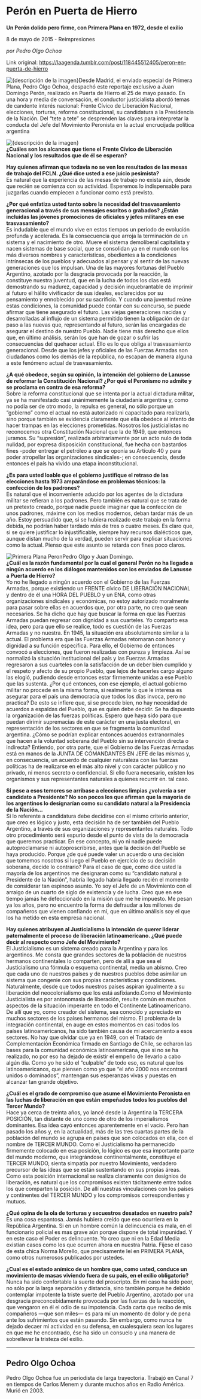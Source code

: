 # Perón en Puerta de Hierro

**Un Perón dolido pero firme, con Primera Plana en 1972, desde el exilio**

8 de mayo de 2015 - Reimpresiones

_por Pedro Olgo Ochoa_

Link original: https://laagenda.tumblr.com/post/118445512405/peron-en-puerta-de-hierro

![{descripción de la imagen}](https://64.media.tumblr.com/cedf39eff120bd9171b750af4a7b0401/tumblr_inline_pk0l6wcrTY1t6q87u_500.png)Desde Madrid, el enviado especial de Primera Plana, Pedro Olgo Ochoa, despachó este reportaje exclusivo a Juan Domingo Perón, realizado en Puerta de Hierro el 25 de mayo pasado. En una hora y media de conversación, el conductor justicialista abordó temas de candente interés nacional: Frente Cívico de Liberación Nacional, elecciones, torturas, reforma constitucional, su candidatura a la Presidencia de la Nación. Del “tete a tete” se desprenden las claves para interpretar la conducta del Jefe del Movimiento Peronista en la actual encrucijada política argentina


![{descripción de la imagen}](https://64.media.tumblr.com/dbb5a42a2b81b2a7de6412b2acedd698/tumblr_inline_pk0l6x0CEU1t6q87u_250.jpg)  
**¿Cuáles son los alcances que tiene el Frente Cívico de Liberación Nacional y los resultados que de él se esperan?**  
  
**Hay quienes afirman que todavía no se ven los resultados de las mesas de trabajo del FCLN. ¿Qué dice usted a ese juicio pesimista?**  
Es natural que la experiencia de las mesas de trabajo no exista aún, desde que recién se comienza con su actividad. Esperemos lo indispensable para juzgarlas cuando empiecen a funcionar como está previsto.


  
**¿Por qué enfatiza usted tanto sobre la necesidad del trasvasamiento generacional a través de sus mensajes escritos o grabados? ¿Están incluidas las jóvenes promociones de oficiales y jefes militares en ese trasvasamiento?**  
Es indudable que el mundo vive en estos tiempos un período de evolución profunda y acelerada. Es la consecuencia que arroja la terminación de un sistema y el nacimiento de otro. Muere el sistema demoliberal capitalista y nacen sistemas de base social, que se consolidan ya en el mundo con los más diversos nombres y características, obedientes a la condiciones intrínsecas de los pueblos y adecuados al pensar y al sentir de las nuevas generaciones que los impulsan. Una de las mayores fortunas del Pueblo Argentino, azotado por la desgracia provocada por la reacción, la constituye nuestra juventud, que en la lucha de todos los días está demostrando su madurez, capacidad y decisión inquebrantable de imprimir al futuro el hálito vivificador de sus ideales, esclarecidos por su pensamiento y ennoblecido por su sacrificio. Y cuando una juventud reúne estas condiciones, la comunidad puede contar con su concurso, se puede afirmar que tiene asegurado el futuro. Las viejas generaciones nacidas y desarrolladas al influjo de un sistema permitido tienen la obligación de dar paso a las nuevas que, representando al futuro, serán las encargadas de asegurar el destino de nuestro Pueblo. Nadie tiene más derecho que ellos que, en último análisis, serán los que han de gozar o sufrir las consecuencias del quehacer actual. Ello es lo que obliga al trasvasamiento generacional. Desde que los jefes y oficiales de las Fuerzas Armadas son ciudadanos como los demás de la república, no escapan de manera alguna a este fenómeno actual de trasvasamiento.


  
**¿A qué obedece, según su opinión, la intención del gobierno de Lanusse de reformar la Constitución Nacional? ¿Por qué el Peronismo no admite y se proclama en contra de esa reforma?**  
Sobre la reforma constitucional que se intenta por la actual dictadura militar, ya se ha manifestado casi unánimemente la ciudadanía argentina y, como no podía ser de otro modo, la repulsa es general, no sólo porque un “gobierno” como el actual no está autorizado ni capacitado para realizarla, sino porque también se evidencia claramente que ella obedece al intento de hacer trampas en las elecciones prometidas. Nosotros los justicialistas no reconocemos otra Constitución Nacional que la de 1949, que entonces juramos. Su “supresión”, realizada arbitrariamente por un acto nulo de toda nulidad, por expresa disposición constitucional, fue hecha con bastardos fines -poder entregar el petróleo a que se oponía su Artículo 40 y para poder atropellar las organizaciones sindicales-; en consecuencia, desde entonces el país ha vivido una etapa inconstitucional.


  
**¿Es para usted loable que el gobierno justifique el retraso de las elecciones hasta 1973 amparándose en problemas técnicos: la confección de los padrones?**  
Es natural que el inconveniente aducido por los agentes de la dictadura militar se refieran a los padrones. Pero también es natural que se trata de un pretexto creado, porque nadie puede imaginar que la confección de unos padrones, máxime con los medios modernos, deban tardar más de un año. Estoy persuadido que, si se hubiera realizado este trabajo en la forma debida, no podrían haber tardado más de tres o cuatro meses. Es claro que, si se quiere justificar lo injustificable, siempre hay recursos dialécticos que, aunque distan mucho de la verdad, pueden servir para explicar situaciones como la actual. Pienso que este asunto se retarda con fines poco claros.


![Primera Plana Peron](https://64.media.tumblr.com/cedf39eff120bd9171b750af4a7b0401/tumblr_inline_pk0l6wcrTY1t6q87u_500.png)Pedro Olgo y Juan Domingo.  
**¿Cuál es la razón fundamental por la cual el general Perón no ha llegado a ningún acuerdo en los diálogos mantenidos con los enviados de Lanusse a Puerta de Hierro?**  
Yo no he llegado a ningún acuerdo con el Gobierno de las Fuerzas Armadas, porque existiendo un FRENTE cívico DE LIBERACIÓN NACIONAL y dentro de él una HORA DEL PUEBLO y un ENA, como otras organizaciones sindicales y económicas, no estoy autorizado moralmente para pasar sobre ellas en acuerdos que, por otra parte, no creo que sean necesarios. Se ha dicho que hay que buscar la forma en que las Fuerzas Armadas puedan regresar con dignidad a sus cuarteles. Yo comparto esa idea, pero para que ello se realice, todo es cuestión de las Fuerzas Armadas y no nuestra. En 1945, la situación era absolutamente similar a la actual. El problema era que las Fuerzas Armadas retornaran con honor y dignidad a su función específica. Para ello, el Gobierno de entonces convocó a elecciones, que fueron realizadas con pureza y limpieza. Así se normalizó la situación institucional del país y las Fuerzas Armadas regresaron a sus cuarteles con la satisfacción de un deber bien cumplido y el respeto y afecto de su propio Pueblo, que lejos de hacerles cargo alguno las elogió, pudiendo desde entonces estar firmemente unidas a ese Pueblo que las sustenta. ¿Por qué entonces, con ese ejemplo, el actual gobierno militar no procede en la misma forma, si realmente lo que le interesa es asegurar para el país una democracia que todos los días invoca, pero no practica? De esto se infiere que, si se procede bien, no hay necesidad de acuerdos a espaldas del Pueblo, que es quien debe decidir. Se ha dispuesto la organización de las fuerzas políticas. Espero que haya sido para que puedan dirimir supremacías de este carácter en una justa electoral, en representación de los sectores en que se fragmenta la comunidad argentina. ¿Cómo se podrían explicar entonces acuerdos extranormales que hacen a la voluntad soberana del Pueblo sin su intervención directa o indirecta? Entiendo, por otra parte, que el Gobierno de las Fuerzas Armadas está en manos de la JUNTA DE COMANDANTES EN JEFE de las mismas y, en consecuencia, un acuerdo de cualquier naturaleza con las fuerzas políticas ha de realizarse en el más alto nivel y con carácter público y no privado, ni menos secreto o confidencial. Si ello fuera necesario, existen los organismos y sus representantes naturales a quienes recurrir en. tal caso.


  
**Si pese a esos temores se arribase a elecciones limpias ¿volvería a ser candidato a Presidente? No son pocos los que afirman que la mayoría de los argentinos lo designarían como su candidato natural a la Presidencia de la Nación…**  
Si lo referente a candidatura debe decidirse con el mismo criterio anterior, que creo es lógico y justo, esta decisión ha de ser también del Pueblo Argentino, a través de sus organizaciones y representantes naturales. Todo otro procedimiento será espurio desde el punto de vista de la democracia que queremos practicar. En ese concepto, ni yo ni nadie puede autoproclamarse ni autoproscribirse, antes que la decisión del Pueblo se haya producido. Porque ¿de qué puede valer un acuerdo o una decisión que tomemos nosotros si luego el Pueblo en ejercicio de su decisión soberana, decide lo contrario? Para el caso de que, como dice usted la mayoría de los argentinos me designaran como su “candidato natural a Presidente de la Nación”, habría llegado habría llegado recién el momento de considerar tan espinoso asunto. Yo soy el Jefe de un Movimiento con el arraigo de un cuarto de siglo de existencia y de lucha. Creo que en ese tiempo jamás he defeccionado en la misión que me he impuesto. Me pesan ya los años, pero no encuentro la forma de defraudar a los millones de compañeros que vienen confiando en mí, que en último análisis soy el que los ha metido en esta empresa nacional.


  
**Hay quienes atribuyen al Justicialismo la intención de querer liderar paternalmente el proceso de liberación latinoamericano. ¿Qué puede decir al respecto como Jefe del Movimiento?**  
El Justicialismo es un sistema creado para la Argentina y para los argentinos. Me consta que grandes sectores de la población de nuestros hermanos continentales lo comparten, pero de allí a que sea el Justicialismo una fórmula o esquema continental, media un abismo. Creo que cada uno de nuestros países y de nuestros pueblos debe asimilar un sistema que congenie con sus propias características y condiciones. Naturalmente, desde que todos nuestros países aspiran igualmente a su liberación del neocolonialismo que los está asfixiando.Como el Movimiento Justicialista es por antonomasia de liberación, resulte común en muchos aspectos de la situación imperante en todo el Continente Latinoamericano. De allí que yo, como creador del sistema, sea conocido y apreciado en muchos sectores de los países hermanos del mismo. El problema de la integración continental, en auge en estos momentos en casi todos los países latinoamericanos, ha sido también causa de mi acercamiento a esos sectores. No hay que olvidar que ya en 1949, con el Tratado de Complementación Económica firmado en Santiago de Chile, se echaron las bases para la comunidad económica latinoamericana, que si no se ha realizado, no por eso ha dejado de existir el empeño de llevarlo a cabo algún día. Como yo he sido el “culpable” de todo eso, es natural que los latinoamericanos, que piensen como yo que “el año 2000 nos encontrará unidos o dominados”, mantengan sus esperanzas vivas y puestas en alcanzar tan grande objetivo.


  
**¿Cuál es el grado de compromiso que asume el Movimiento Peronista en las luchas de liberación en que están empeñados todos los pueblos del Tercer Mundo?**  
Hace ya cerca de treinta años, yo lancé desde la Argentina la TERCERA POSICIÓN, tan distante de uno como de otro de los imperialismos dominantes. Esa idea cayó entonces aparentemente en el vacío. Pero han pasado los años y, en la actualidad, más de las tres cuartas partes de la población del mundo se agrupa en países que son colocados en ella, con el nombre de TERCER MUNDO. Como el Justicialismo ha permanecido firmemente colocado en esa posición, lo lógico es que esa importante parte del mundo moderno, que integrándose continentalmente, constituye el TERCER MUNDO, sienta simpatía por nuestro Movimiento, verdadero precursor de las ideas que se están sustentando en sus propias áreas. Como esta posición internacional se realiza claramente con designios de liberación, es natural que los compromisos existen tácitamente entre todos los que comparten la posición. De allí nuestras vinculaciones con los países y continentes del TERCER MUNDO y los compromisos correspondientes y mutuos.


  
**¿Qué opina de la ola de torturas y secuestros desatados en nuestro país?**  
Es una cosa espantosa. Jamás hubiera creído que eso ocurriera en la República Argentina. Si en un hombre común la delincuencia es mala, en el funcionario policial es mas grave aún porque dispone de total impunidad. Y en este caso el Poder es delincuente. Yo creo que ni en la Edad Media existían casos como los que ocurren ahora en nuestra Patria. Fíjese el caso de esta chica Norma Morello, que precisamente leí en PRIMERA PLANA, como otros numerosos publicados por ustedes.


  
**¿Cual es el estado anímico de un hombre que, como usted, conduce un movimiento de masas viviendo fuera de su país, en el exilio obligatorio?**  
Nunca ha sido confortable la suerte del proscripto. En mi caso ha sido peor, no sólo por la larga separación y distancia, sino también porque he debido contemplar impotente la triste suerte del Pueblo Argentino, azotado por una desgracia preconcebidamente provocada por las fuerzas de la reacción, que vengaron en él el odio de su impotencia. Cada carta que recibo de mis compañeros —que son miles— es para mí un momento de dolor y de pena ante los sufrimientos que están pasando. Sin embargo, como nunca he dejado decaer mi actividad en su defensa, en cualesquiera sean los lugares en que me he encontrado, ése ha sido un consuelo y una manera de sobrellevar la tristeza del exilio.


  




---

 Pedro Olgo Ochoa
-----------------

 Pedro Olgo Ochoa fue un periodista de larga trayectoria. Trabajó en Canal 7 en tiempos de Carlos Menem y durante muchos años en Radio América. Murió en 2003. 

